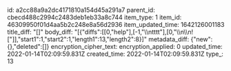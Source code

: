 id: a2cc88a9a2dc4171810a154d45a291a7
parent_id: cbecd488c2994c2483deb1eb33a8c744
item_type: 1
item_id: 46309950f01d4aa5b2c248e8a56d2936
item_updated_time: 1642126001183
title_diff: "[]"
body_diff: "[{\"diffs\":[[0,\"help\"],[-1,\"\\\ntttt\"],[0,\"\\\n\\\n![\"]],\"start1\":1,\"start2\":1,\"length1\":13,\"length2\":8}]"
metadata_diff: {"new":{},"deleted":[]}
encryption_cipher_text: 
encryption_applied: 0
updated_time: 2022-01-14T02:09:59.831Z
created_time: 2022-01-14T02:09:59.831Z
type_: 13